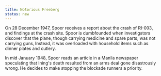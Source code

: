 ```yaml
---
title: Notorious Freeberg
status: new
---
```


On 28 December 1947, Spoor receives a report about the crash of RI-003,
and findings at the crash site. Spoor is dumbfounded when investigators
discover that the plane, though carrying medicine and spare parts, was
not carrying guns, Instead, it was overloaded with household items such
as dinner plates and cutlery.

In mid January 1948, Spoor reads an article in a Manila newspaper
speculating that Ining's death resulted from an arms deal gone
disastrously wrong. He decides to make stopping the blockade runners a
priority.
